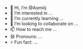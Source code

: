 - 👋 Hi, I’m @Asmiiij
- 👀 I’m interested in ...
- 🌱 I’m currently learning ...
- 💞️ I’m looking to collaborate on ...
- 📫 How to reach me ...
- 😄 Pronouns: ...
- ⚡ Fun fact: ...

<!---
Asmiiij/Asmiiij is a ✨ special ✨ repository because its `README.md` (this file) appears on your GitHub profile.
You can click the Preview link to take a look at your changes.
--->
